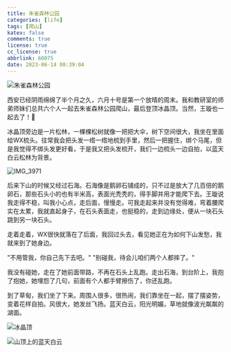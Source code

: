 ```yaml
---
title: 朱雀森林公园
categories: [life]
tags: [爬山]
katex: false
comments: true
license: true
cc_license: true
abbrlink: 60075
date: 2023-06-14 08:39:04
---
```


![朱雀森林公园](https://githubimages.pengfeima.cn/images/202306140852343.jpg)

西安已经阴雨绵绵了半个月之久，六月十号是第一个放晴的周末。我和教研室的师弟师妹们总共六个人一起去朱雀森林公园爬山，最后登顶冰晶顶。当然，王璇也一起去了！🥰

<!--more-->

冰晶顶旁边是一片松林，一棵棵松树就像一把把大伞，树下空间很大，我坐在里面给WX梳头。往常我会把头发一绺一绺地梳到手里，然后一把握住，绑个马尾，但是我觉得不绑头发更好看，于是我又把头发梳开，我们一边梳头一边自拍，以蓝天白云松林为背景。

![IMG_3971](https://githubimages.pengfeima.cn/images/202306140846013.jpeg)

后来下山的时候又经过石海。石海像是鹅卵石铺成的，只不过是放大了几百倍的鹅卵石，那些石头小的也有半米高，表面光秃秃的，得手脚并用才能爬下去。王璇说我走得不稳，叫我小心点，走后面，慢慢走。可我走起来并没有觉得难，弯着腰爬实在太累，我就直起身子，在石头表面走，也挺稳的，走到边缘处，便从一块石头跳到另一块石头。

走着走着，WX很快就落在了后面，我回过头去，看见她正在为如何下山发愁，我就来到了她身边。

"不用管我，你自己先下去吧。"
"别碰我，待会儿咱们两个人都摔了。"

我没有碰她，走在了她前面带路，不再在石头上乱跑。走出石海，到台阶上，我抱了抱她，她埋怨了几句，前面有个人都手臂擦伤了，你还乱跑。

到了草甸，我们坐了下来。周围人很多，很热闹，我们靠坐在一起，摆了摆姿势，变着花样自拍。风很大，她发丝飞扬。蓝天白云，阳光明媚，草地就像波光粼粼的湖面。

![冰晶顶](https://githubimages.pengfeima.cn/images/202306140844802.jpeg)

![山顶上的蓝天白云](https://githubimages.pengfeima.cn/images/202306140848507.jpeg)